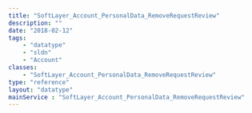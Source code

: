 ```yaml
---
title: "SoftLayer_Account_PersonalData_RemoveRequestReview"
description: ""
date: "2018-02-12"
tags:
    - "datatype"
    - "sldn"
    - "Account"
classes:
    - "SoftLayer_Account_PersonalData_RemoveRequestReview"
type: "reference"
layout: "datatype"
mainService : "SoftLayer_Account_PersonalData_RemoveRequestReview"
---
```

